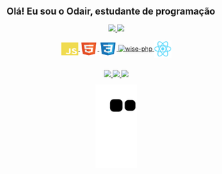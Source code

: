 ## Olá! Eu sou o Odair, estudante de programação
<div align="center">
  <a href="https://github.com/odair-sousa">
  <img height="180em" src="https://github-readme-stats.vercel.app/api?username=odair-sousa&show_icons=true&theme=dracula&include_all_commits=true&count_private=true"/>
  <img height="180em" src="https://github-readme-stats.vercel.app/api/top-langs/?username=odair-sousa&layout=compact&langs_count=7&theme=dracula&include_all_commits=true&count_private=true"/>
</div>
<div align="center" style="display: inline_block"><br>
  <img align="center" alt="wise-js" height="30" width="40" src="https://raw.githubusercontent.com/devicons/devicon/master/icons/javascript/javascript-plain.svg">
  <img align="center" alt="wise-html" height="30" width="40" src="https://raw.githubusercontent.com/devicons/devicon/master/icons/html5/html5-original.svg">
  <img align="center" alt="wise-CSS" height="30" width="40" src="https://raw.githubusercontent.com/devicons/devicon/master/icons/css3/css3-original.svg">
  <img align="center" alt="wise-php" height="30" width="40" src="https://cdn.jsdelivr.net/gh/devicons/devicon/icons/php/php-plain.svg" />
  <img align="center" alt="Rafa-React" height="40" width="40" src="https://raw.githubusercontent.com/devicons/devicon/master/icons/react/react-original.svg">
</div>  
  
  ##
  
  <div align="center">
    <a href="https://www.instagram.com/odairozeias5/" target="_blank"><img src="https://img.shields.io/badge/-Instagram-%23E4405F?style=for-the-badge&logo=instagram&logoColor=white" target="_blank">
    </a>
    <a href="https://www.linkedin.com/in/odair-sousa-2aa959168/" target="_blank"><img src="https://img.shields.io/badge/-LinkedIn-%230077B5?style=for-the-badge&logo=linkedin&logoColor=white" target="_blank">
    </a>
    <a href = "mailto:odair.o@outlook.com"><img src="https://img.shields.io/badge/-Gmail-%23333?style=for-the-badge&logo=gmail&logoColor=white" target="_blank">
    </a>
    
 ![Snake animation](https://github.com/odair-sousa/odair-sousa/blob/output/github-contribution-grid-snake.svg)
  
  </div>
